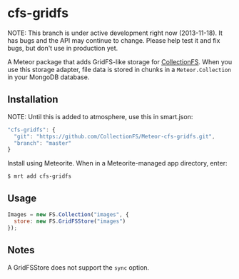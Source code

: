 cfs-gridfs
=========================

NOTE: This branch is under active development right now (2013-11-18). It has
bugs and the API may continue to change. Please help test it and fix bugs,
but don't use in production yet.

A Meteor package that adds GridFS-like storage for
[CollectionFS](https://github.com/CollectionFS/Meteor-CollectionFS). When you
use this storage adapter, file data is stored in chunks in a `Meteor.Collection`
in your MongoDB database.

## Installation

NOTE: Until this is added to atmosphere, use this in smart.json:

```js
"cfs-gridfs": {
  "git": "https://github.com/CollectionFS/Meteor-cfs-gridfs.git",
  "branch": "master"
}
```

Install using Meteorite. When in a Meteorite-managed app directory, enter:

```
$ mrt add cfs-gridfs
```

## Usage

```js
Images = new FS.Collection("images", {
  store: new FS.GridFSStore("images")
});
```

## Notes

A GridFSStore does not support the `sync` option.